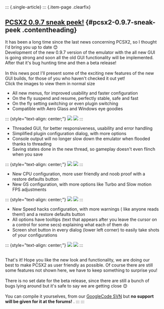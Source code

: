 ::: {.single-article}
::: {.item-page .clearfix}
## [PCSX2 0.9.7 sneak peek!](/112-pcsx2-0-9-7-sneak-peek.html) {#pcsx2-0.9.7-sneak-peek .contentheading}

It has been a long time since the last news concerning PCSX2, so I
thought I\'d bring you up to date
😊\
Development of the new 0.9.7 version of the emulator with the all new
GUI is going strong and soon all the old GUI functionality will be
implemented. After that it\'s bug hunting time and then a beta release!\
\
In this news post I\'ll present some of the exciting new features of the
new GUI builds, for those of you who haven\'t checked it out yet!\
Click the images to view them in normal size

-   All new menus, for improved usability and faster configuration
-   On the fly suspend and resume, perfectly stable, safe and fast
-   On the fly setting switching or even plugin switching
-   Compatible with Aero Glass and Windows eye goodies

::: {style="text-align: center;"}
[![](/images/stories/frontend/0.9.7_sneak/0.9.7_7_thumb.jpg)](/images/stories/frontend/0.9.7_sneak/0.9.7_7.jpg)
[![](/images/stories/frontend/0.9.7_sneak/0.9.7_6_thumb.jpg)](/images/stories/frontend/0.9.7_sneak/0.9.7_6.jpg)
:::

-   Threaded GUI, for better responsiveness, usability and error
    handling
-   Simplified plugin configuration dialog, with more options
-   Console output will no longer slow down the emulator when flooded
    thanks to threading
-   Saving states done in the new thread, so gameplay doesn\'t even
    flinch when you save

::: {style="text-align: center;"}
[![](/images/stories/frontend/0.9.7_sneak/0.9.7_1_thumb.jpg)](/images/stories/frontend/0.9.7_sneak/0.9.7_1.jpg)
[![](/images/stories/frontend/0.9.7_sneak/0.9.7_5_thumb.jpg)](/images/stories/frontend/0.9.7_sneak/0.9.7_5.jpg)
:::

-   New CPU configuration, more user friendly and noob proof with a
    restore defaults button
-   New GS configuration, with more options like Turbo and Slow motion
    FPS adjustments

::: {style="text-align: center;"}
[![](/images/stories/frontend/0.9.7_sneak/0.9.7_2_thumb.jpg)](/images/stories/frontend/0.9.7_sneak/0.9.7_2.jpg)
[![](/images/stories/frontend/0.9.7_sneak/0.9.7_3_thumb.jpg)](/images/stories/frontend/0.9.7_sneak/0.9.7_3.jpg)
:::

-   New Speed hacks configuration, with more warnings ( like anyone
    reads them!) and a restore defaults button
-   All options have tooltips (text that appears after you leave the
    cursor on a control for some secs) explaining what each of them do
-   Screen shot button in every dialog (lower left corner) to easily
    take shots of your configurations

::: {style="text-align: center;"}
[![](/images/stories/frontend/0.9.7_sneak/0.9.7_4_thumb.jpg)](/images/stories/frontend/0.9.7_sneak/0.9.7_4.jpg)
[![](/images/stories/frontend/0.9.7_sneak/0.9.7_8_thumb.jpg)](/images/stories/frontend/0.9.7_sneak/0.9.7_8.jpg)
:::

\
That\'s it! Hope you like the new look and functionality, we are doing
our best to make PCSX2 as user friendly as possible. Of course there are
still some features not shown here, we have to keep something to
surprise you!\
\
There is no set date for the beta release, since there are still a bunch
of bugs lying around but it\'s safe to say we are getting close
😊\
\
You can compile it yourselves, from our [GoogleCode
SVN](http://code.google.com/p/pcsx2/source/checkout) but **no support
will be given for it at the forums!** .
:::
:::
